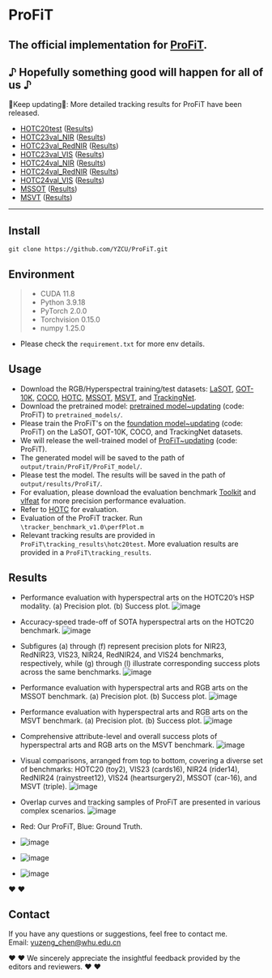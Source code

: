 # ProFiT 
## The official implementation for [ProFiT](https://www.sciencedirect.com/science/article/pii/S0924271624000856).
 ♪ Hopefully something good will happen for all of us ♪
--------------------------------------------------------------------------------------
:running:Keep updating:running:: More detailed tracking results for ProFiT have been released.
- [HOTC20test](https://www.hsitracking.com/) ([Results](https://github.com/YZCU/ProFiT/tree/master/tracking_results))
- [HOTC23val_NIR](https://www.hsitracking.com/) ([Results](https://github.com/YZCU/ProFiT/tree/master/tracking_results))
- [HOTC23val_RedNIR](https://www.hsitracking.com/) ([Results](https://github.com/YZCU/ProFiT/tree/master/tracking_results))
- [HOTC23val_VIS](https://www.hsitracking.com/) ([Results](https://github.com/YZCU/ProFiT/tree/master/tracking_results))
- [HOTC24val_NIR](https://www.hsitracking.com/) ([Results](https://github.com/YZCU/ProFiT/tree/master/tracking_results))
- [HOTC24val_RedNIR](https://www.hsitracking.com/) ([Results](https://github.com/YZCU/ProFiT/tree/master/tracking_results))
- [HOTC24val_VIS](https://www.hsitracking.com/) ([Results](https://github.com/YZCU/ProFiT/tree/master/tracking_results))
- [MSSOT](https://www.sciencedirect.com/science/article/pii/S0924271623002551) ([Results](https://github.com/YZCU/ProFiT/tree/master/tracking_results))
- [MSVT](https://www.sciencedirect.com/science/article/pii/S0924271621002860) ([Results](https://github.com/YZCU/ProFiT/tree/master/tracking_results))
--------------------------------------------------------------------------------------

##  Install
```
git clone https://github.com/YZCU/ProFiT.git
```
## Environment
 > * CUDA 11.8
 > * Python 3.9.18
 > * PyTorch 2.0.0
 > * Torchvision 0.15.0
 > * numpy 1.25.0 
 - Please check the `requirement.txt` for more env details.

## Usage
- Download the RGB/Hyperspectral training/test datasets: [LaSOT](https://cis.temple.edu/lasot/), [GOT-10K](http://got-10k.aitestunion.com/downloads), [COCO](http://cocodataset.org), [HOTC](https://www.hsitracking.com/hot2022/), [MSSOT](https://github.com/Chenlulu1993/SMT), [MSVT](https://github.com/polwork/HOMG), and [TrackingNet](https://tracking-net.org/#downloads).
- Download the pretrained model: [pretrained model~updating](https://pan.baidu.com/) (code: ProFiT) to `pretrained_models/`.
- Please train the ProFiT's on the [foundation model~updating](https://pan.baidu.com) (code: ProFiT) on the LaSOT, GOT-10K, COCO, and TrackingNet datasets.
- We will release the well-trained model of [ProFiT~updating](https://pan.baidu.com/) (code: ProFiT).
- The generated model will be saved to the path of `output/train/ProFiT/ProFiT_model/`.
- Please test the model. The results will be saved in the path of `output/results/ProFiT/`.
- For evaluation, please download the evaluation benchmark [Toolkit](http://cvlab.hanyang.ac.kr/tracker_benchmark/) and [vlfeat](http://www.vlfeat.org/index.html) for more precision performance evaluation.
- Refer to [HOTC](https://www.hsitracking.com/hot2022/) for evaluation.
- Evaluation of the ProFiT tracker. Run `\tracker_benchmark_v1.0\perfPlot.m`
- Relevant tracking results are provided in `ProFiT\tracking_results\hotc20test`. More evaluation results are provided in a `ProFiT\tracking_results`.

## Results


- Performance evaluation with hyperspectral arts on the HOTC20’s HSP modality. (a) Precision plot. (b) Success plot.
 ![image](/fig/hotc20.jpg)

- Accuracy-speed trade-off of SOTA hyperspectral arts on the HOTC20 benchmark.
 ![image](/fig/fps.jpg)

-  Subfigures (a) through (f) represent precision plots for NIR23, RedNIR23, VIS23, NIR24, RedNIR24, and VIS24 benchmarks, respectively, while (g) through (l) illustrate corresponding success plots across the same benchmarks.
 ![image](/fig/hotc23-24.jpg)

- Performance evaluation with hyperspectral arts and RGB arts on the MSSOT benchmark. (a) Precision plot. (b) Success plot.
 ![image](/fig/mssot.jpg)

- Performance evaluation with hyperspectral arts and RGB arts on the MSVT benchmark. (a) Precision plot. (b) Success plot. 
 ![image](/fig/msvt.jpg)

- Comprehensive attribute-level and overall success plots of hyperspectral arts and RGB arts on the MSVT benchmark. 
 ![image](/fig/msvt_attr.jpg)

- Visual comparisons, arranged from top to bottom, covering a diverse set of benchmarks: HOTC20 (toy2), VIS23 (cards16), NIR24 (rider14), RedNIR24 (rainystreet12), VIS24 (heartsurgery2), MSSOT (car-16), and MSVT (triple).
 ![image](/fig/vis.jpg)

- Overlap curves and tracking samples of ProFiT are presented in various complex scenarios.
 ![image](/fig/curve.jpg)
- Red: Our ProFiT, Blue: Ground Truth.
- ![image](/fig/duck.gif)
- ![image](/fig/leaf.gif)
- ![image](/fig/rain.gif)

:heart:  :heart:

## Contact
If you have any questions or suggestions, feel free to contact me.  
Email: yuzeng_chen@whu.edu.cn 

:heart:  :heart: We sincerely appreciate the insightful feedback provided by the editors and reviewers. :heart:  :heart:
